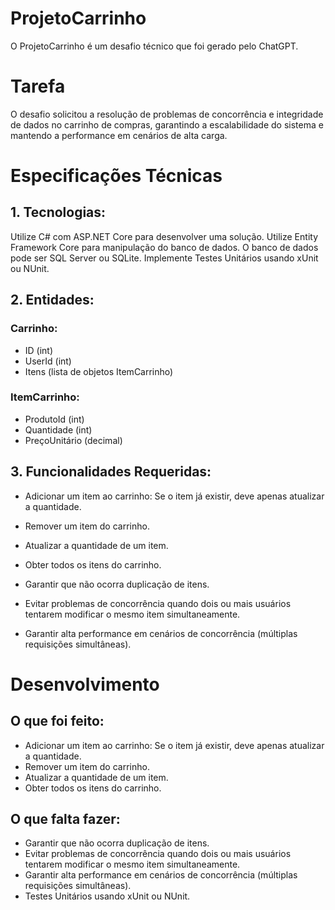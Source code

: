 # ProjetoCarrinho

O ProjetoCarrinho é um desafio técnico que foi gerado pelo ChatGPT. 

# Tarefa

O desafio solicitou a resolução de problemas de concorrência e integridade de dados no carrinho de compras, garantindo a escalabilidade do sistema e mantendo a performance em cenários de alta carga.

# Especificações Técnicas

## 1. Tecnologias:

Utilize C# com ASP.NET Core para desenvolver uma solução.
Utilize Entity Framework Core para manipulação do banco de dados.
O banco de dados pode ser SQL Server ou SQLite.
Implemente Testes Unitários usando xUnit ou NUnit.

## 2. Entidades:

### Carrinho:
- ID (int)
- UserId (int)
- Itens (lista de objetos ItemCarrinho)

### ItemCarrinho:
- ProdutoId (int)
- Quantidade (int)
- PreçoUnitário (decimal)

## 3. Funcionalidades Requeridas:

- Adicionar um item ao carrinho: Se o item já existir, deve apenas atualizar a quantidade.

- Remover um item do carrinho.

- Atualizar a quantidade de um item.

- Obter todos os itens do carrinho.

- Garantir que não ocorra duplicação de itens.

- Evitar problemas de concorrência quando dois ou mais usuários tentarem modificar o mesmo item simultaneamente.

- Garantir alta performance em cenários de concorrência (múltiplas requisições simultâneas).

# Desenvolvimento
## O que foi feito:
- Adicionar um item ao carrinho: Se o item já existir, deve apenas atualizar a quantidade.
- Remover um item do carrinho.
- Atualizar a quantidade de um item.
- Obter todos os itens do carrinho.

## O que falta fazer:
- Garantir que não ocorra duplicação de itens.
- Evitar problemas de concorrência quando dois ou mais usuários tentarem modificar o mesmo item simultaneamente.
- Garantir alta performance em cenários de concorrência (múltiplas requisições simultâneas).
- Testes Unitários usando xUnit ou NUnit.


